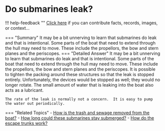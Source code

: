 # Do submarines leak?

!!! help-feedback ""
    <a href="/feedback/" data-feedback-link>Click here</a>
    if you can contribute facts, records, images, or context…

<a id="summary"></a>
=== "Summary"
    It may be a bit unnerving to learn that submarines do leak and that is intentional. Some parts of the boat that need to extend through the hull may need to move. These include the propellors, the bow and stern planes and the periscopes.
=== "Detailed Answer"
    It may be a bit unnerving to learn that submarines do leak and that is intentional.  Some parts of the boat that need to extend through the hull may need to move.  These include the propellors, the bow and stern planes and the periscopes.  It is possible to tighten the packing around these structures so that the leak is stopped entirely.  Unfortunately, the devices would be stopped as well; they would no longer rotate.  The small amount of water that is leaking into the boat also acts as a lubricant.

    The rate of the leak is normally not a concern.  It is easy to pump the water out periodically.
=== "Related Topics"
    - [How is the trash and sewage removed from the boat?](./how-is-the-trash-and-sewage-removed-from-the-boat.md#summary)
    - [How long could these submarines stay submerged?](./how-long-could-these-submarines-stay-submerged.md#summary)
    - [How do the escape trunks work?](./how-do-the-escape-trunks-work.md#summary)